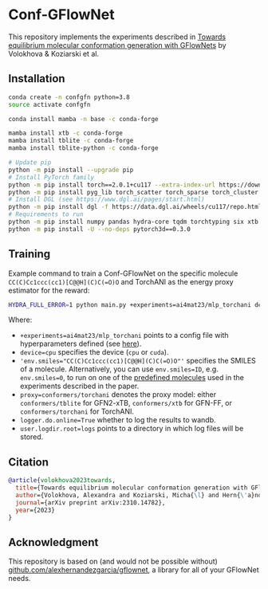 # Conf-GFlowNet

This repository implements the experiments described in [Towards equilibrium molecular conformation generation with GFlowNets](https://arxiv.org/abs/2310.14782) by Volokhova & Koziarski et al.

## Installation

```bash
conda create -n confgfn python=3.8
source activate confgfn

conda install mamba -n base -c conda-forge

mamba install xtb -c conda-forge
mamba install tblite -c conda-forge
mamba install tblite-python -c conda-forge

# Update pip
python -m pip install --upgrade pip
# Install PyTorch family
python -m pip install torch==2.0.1+cu117 --extra-index-url https://download.pytorch.org/whl/cu117
python -m pip install pyg_lib torch_scatter torch_sparse torch_cluster torch_spline_conv -f https://data.pyg.org/whl/torch-2.0.0+cu117.html
# Install DGL (see https://www.dgl.ai/pages/start.html)
python -m pip install dgl -f https://data.dgl.ai/wheels/cu117/repo.html
# Requirements to run
python -m pip install numpy pandas hydra-core tqdm torchtyping six xtb scikit-learn torchani==2.2.3 rdkit wurlitzer wandb matplotlib dgllife ultranest
python -m pip install -U --no-deps pytorch3d==0.3.0
```

## Training

Example command to train a Conf-GFlowNet on the specific molecule `CC(C)Cc1ccc(cc1)[C@@H](C)C(=O)O` and TorchANI as the energy proxy estimator for the reward:

```bash
HYDRA_FULL_ERROR=1 python main.py +experiments=ai4mat23/mlp_torchani device=cpu 'env.smiles="CC(C)Cc1ccc(cc1)[C@@H](C)C(=O)O"' proxy=conformers/torchani logger.do.online=True user.logdir.root=logs
```

Where:  

- `+experiments=ai4mat23/mlp_torchani` points to a config file with hyperparameters defined (see [here](https://github.com/GFNOrg/conf-gfn/blob/main/config/experiments/ai4mat23/mlp_torchani.yaml)).  
- `device=cpu` specifies the device (`cpu` or `cuda`).  
- `'env.smiles="CC(C)Cc1ccc(cc1)[C@@H](C)C(=O)O"'` specifies the SMILES of a molecule. Alternatively, you can use `env.smiles=ID`, e.g. `env.smiles=0`, to run on one of the [predefined molecules](https://github.com/GFNOrg/conf-gfn/blob/main/gflownet/envs/conformers/conformer.py) used in the experiments described in the paper.  
- `proxy=conformers/torchani` denotes the proxy model: either `conformers/tblite` for GFN2-xTB, `conformers/xtb` for GFN-FF, or `conformers/torchani` for TorchANI.  
- `logger.do.online=True` whether to log the results to wandb.  
- `user.logdir.root=logs` points to a directory in which log files will be stored.  

## Citation

```bibtex
@article{volokhova2023towards,
  title={Towards equilibrium molecular conformation generation with GFlowNets},
  author={Volokhova, Alexandra and Koziarski, Micha{\l} and Hern{\'a}ndez-Garc{\'\i}a, Alex and Liu, Cheng-Hao and Miret, Santiago and Lemos, Pablo and Thiede, Luca and Yan, Zichao and Aspuru-Guzik, Al{\'a}n and Bengio, Yoshua},
  journal={arXiv preprint arXiv:2310.14782},
  year={2023}
}
```

## Acknowledgment

This repository is based on (and would not be possible without) [github.com/alexhernandezgarcia/gflownet](https://github.com/alexhernandezgarcia/gflownet/), a library for all of your GFlowNet needs.
